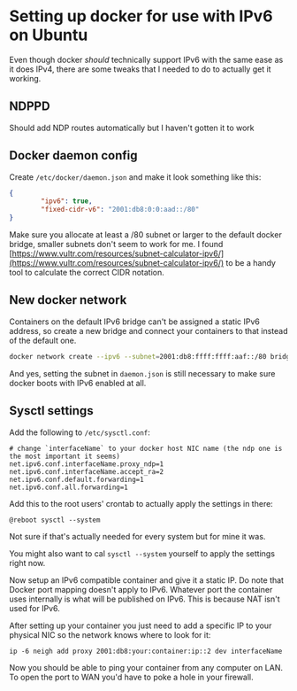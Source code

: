 # Setting up docker for use with IPv6 on Ubuntu
Even though docker _should_ technically support IPv6 with the same ease as it does IPv4, there are some tweaks that I needed to do to actually get it working.

## NDPPD
  Should add NDP routes automatically but I haven't gotten it to work
 
## Docker daemon config
  Create `/etc/docker/daemon.json` and make it look something like this:
```json
{
        "ipv6": true,
        "fixed-cidr-v6": "2001:db8:0:0:aad::/80"
}
```
Make sure you allocate at least a /80 subnet or larger to the default docker bridge, smaller subnets don't seem to work for me.
I found [https://www.vultr.com/resources/subnet-calculator-ipv6/](https://www.vultr.com/resources/subnet-calculator-ipv6/) to be a handy tool to calculate the correct CIDR notation.
 
## New docker network
  Containers on the default IPv6 bridge can't be assigned a static IPv6 address, so create a new bridge and connect your containers to that instead of the default one.
  
  ```sh
  docker network create --ipv6 --subnet=2001:db8:ffff:ffff:aaf::/80 bridge6
  ```
  
  And yes, setting the subnet in `daemon.json` is still necessary to make sure docker boots with IPv6 enabled at all.
 
## Sysctl settings


Add the following to `/etc/sysctl.conf`:

```
# change `interfaceName` to your docker host NIC name (the ndp one is the most important it seems)
net.ipv6.conf.interfaceName.proxy_ndp=1
net.ipv6.conf.interfaceName.accept_ra=2
net.ipv6.conf.default.forwarding=1
net.ipv6.conf.all.forwarding=1
```
Add this to the root users' crontab to actually apply the settings in there:
```
@reboot sysctl --system
```
Not sure if that's actually needed for every system but for mine it was.

You might also want to cal `sysctl --system` yourself to apply the settings right now.

Now setup an IPv6 compatible container and give it a static IP. Do note that Docker port mapping doesn't apply to IPv6. Whatever port the container uses internally is what will be published on IPv6. This is because NAT isn't used for IPv6.

After setting up your container you just need to add a specific IP to your physical NIC so the network knows where to look for it:
```
ip -6 neigh add proxy 2001:db8:your:container:ip::2 dev interfaceName
```

Now you should be able to ping your container from any computer on LAN. To open the port to WAN you'd have to poke a hole in your firewall.
